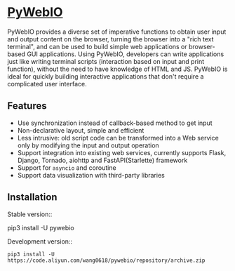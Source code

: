 [PyWebIO](https://www.pyweb.io/)
==========

PyWebIO provides a diverse set of imperative functions to obtain user input and output content on the browser,
turning the browser into a "rich text terminal", and can be used to build simple web applications or browser-based
GUI applications. Using PyWebIO, developers can write applications just like writing terminal scripts
(interaction based on input and print function), without the need to have knowledge of HTML and JS.
PyWebIO is ideal for quickly building interactive applications that don't require a complicated user interface.

Features
------------

- Use synchronization instead of callback-based method to get input
- Non-declarative layout, simple and efficient
- Less intrusive: old script code can be transformed into a Web service only by modifying the input and output operation
- Support integration into existing web services, currently supports Flask, Django, Tornado, aiohttp and FastAPI(Starlette) framework
- Support for ``asyncio`` and coroutine
- Support data visualization with third-party libraries

Installation
--------------

Stable version::

   pip3 install -U pywebio

Development version::

    pip3 install -U https://code.aliyun.com/wang0618/pywebio/repository/archive.zip

